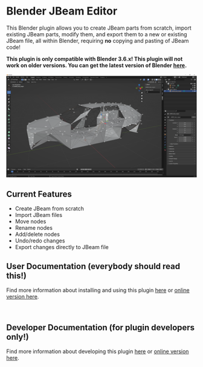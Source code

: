 # Blender JBeam Editor
This Blender plugin allows you to create JBeam parts from scratch, import existing JBeam parts, modify them, and export them to a new or existing JBeam file, all within Blender, requiring **no** copying and pasting of JBeam code!

**This plugin is only compatible with Blender 3.6.x! This plugin will not work on older versions. You can get the latest version of Blender [here](https://www.blender.org/download/).**

![](blender.png)

## Current Features
* Create JBeam from scratch
* Import JBeam files
* Move nodes
* Rename nodes
* Add/delete nodes
* Undo/redo changes
* Export changes directly to JBeam file

## User Documentation (everybody should read this!)
Find more information about installing and using this plugin [here](docs/user/user_docs.md) or [online version here](https://github.com/BeamNG/Blender-JBeam-Editor/blob/main/docs/user/user_docs.md).

<br>

## Developer Documentation (for plugin developers only!)
Find more information about developing this plugin [here](docs/dev/dev_docs.md) or [online version here](https://github.com/BeamNG/Blender-JBeam-Editor/blob/main/docs/dev/dev_docs.md).
